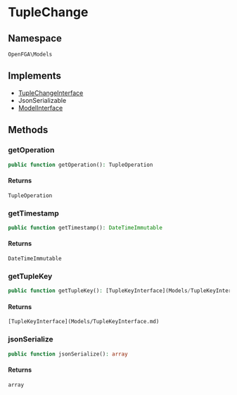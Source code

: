 # TupleChange


## Namespace
`OpenFGA\Models`

## Implements
* [TupleChangeInterface](Models/TupleChangeInterface.md)
* JsonSerializable
* [ModelInterface](Models/ModelInterface.md)

## Methods
### getOperation

```php
public function getOperation(): TupleOperation
```



#### Returns
`TupleOperation` 

### getTimestamp

```php
public function getTimestamp(): DateTimeImmutable
```



#### Returns
`DateTimeImmutable` 

### getTupleKey

```php
public function getTupleKey(): [TupleKeyInterface](Models/TupleKeyInterface.md)
```



#### Returns
`[TupleKeyInterface](Models/TupleKeyInterface.md)` 

### jsonSerialize

```php
public function jsonSerialize(): array
```



#### Returns
`array` 

